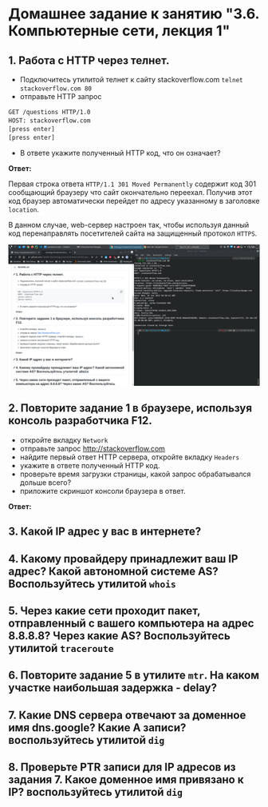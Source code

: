 # Домашнее задание к занятию "3.6. Компьютерные сети, лекция 1"

## 1. Работа c HTTP через телнет.
- Подключитесь утилитой телнет к сайту stackoverflow.com
`telnet stackoverflow.com 80`
- отправьте HTTP запрос
```bash
GET /questions HTTP/1.0
HOST: stackoverflow.com
[press enter]
[press enter]
```
- В ответе укажите полученный HTTP код, что он означает?

**Ответ:**

Первая строка ответа `HTTP/1.1 301 Moved Permanently` содержит код 301 сообщающий браузеру что сайт окончательно переехал. Получив этот код браузер автоматически перейдет по адресу указанному в заголовке `location`.

В данном случае, web-сервер настроен так, чтобы используя данный код перенаправлять посетителей сайта на защищенный протокол `HTTPS`.

![](https://github.com/rudenko-ma/netology.homeworks/blob/main/03-sysadmin-06-net/img/q1.png)

## 2. Повторите задание 1 в браузере, используя консоль разработчика F12.
- откройте вкладку `Network`
- отправьте запрос http://stackoverflow.com
- найдите первый ответ HTTP сервера, откройте вкладку `Headers`
- укажите в ответе полученный HTTP код.
- проверьте время загрузки страницы, какой запрос обрабатывался дольше всего?
- приложите скриншот консоли браузера в ответ.

**Ответ:**


## 3. Какой IP адрес у вас в интернете?



## 4. Какому провайдеру принадлежит ваш IP адрес? Какой автономной системе AS? Воспользуйтесь утилитой `whois`



## 5. Через какие сети проходит пакет, отправленный с вашего компьютера на адрес 8.8.8.8? Через какие AS? Воспользуйтесь утилитой `traceroute`



## 6. Повторите задание 5 в утилите `mtr`. На каком участке наибольшая задержка - delay?



## 7. Какие DNS сервера отвечают за доменное имя dns.google? Какие A записи? воспользуйтесь утилитой `dig`



## 8. Проверьте PTR записи для IP адресов из задания 7. Какое доменное имя привязано к IP? воспользуйтесь утилитой `dig`
